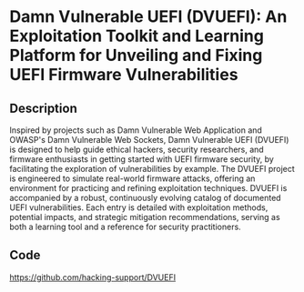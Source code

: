 # Damn Vulnerable UEFI (DVUEFI): An Exploitation Toolkit and Learning Platform for Unveiling and Fixing UEFI Firmware Vulnerabilities

## Description
Inspired by projects such as Damn Vulnerable Web Application and OWASP's Damn Vulnerable Web Sockets, Damn Vulnerable UEFI (DVUEFI) is designed to help guide ethical hackers, security researchers, and firmware enthusiasts in getting started with UEFI firmware security, by facilitating the exploration of vulnerabilities by example. The DVUEFI project is engineered to simulate real-world firmware attacks, offering an environment for practicing and refining exploitation techniques. DVUEFI is accompanied by a robust, continuously evolving catalog of documented UEFI vulnerabilities. Each entry is detailed with exploitation methods, potential impacts, and strategic mitigation recommendations, serving as both a learning tool and a reference for security practitioners.

## Code
https://github.com/hacking-support/DVUEFI
